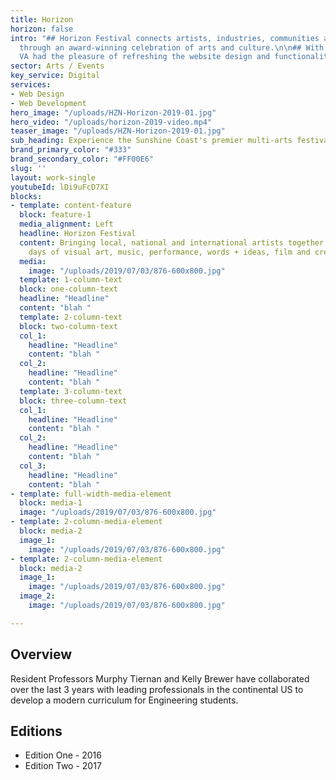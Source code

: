 ```yaml
---
title: Horizon
horizon: false
intro: "## Horizon Festival connects artists, industries, communities and audiences
  through an award-winning celebration of arts and culture.\n\n## With a 4 year relationship,
  VA had the pleasure of refreshing the website design and functionality. "
sector: Arts / Events
key_service: Digital
services:
- Web Design
- Web Development
hero_image: "/uploads/HZN-Horizon-2019-01.jpg"
hero_video: "/uploads/horizon-2019-video.mp4"
teaser_image: "/uploads/HZN-Horizon-2019-01.jpg"
sub_heading: Experience the Sunshine Coast's premier multi-arts festival.
brand_primary_color: "#333"
brand_secondary_color: "#FF00E6"
slug: ''
layout: work-single
youtubeId: lDi9uFcD7XI
blocks:
- template: content-feature
  block: feature-1
  media_alignment: Left
  headline: Horizon Festival
  content: Bringing local, national and international artists together for 10 arts-fuelled
    days of visual art, music, performance, words + ideas, film and creative workshops.
  media:
    image: "/uploads/2019/07/03/876-600x800.jpg"
  template: 1-column-text
  block: one-column-text
  headline: "Headline"
  content: "blah "
  template: 2-column-text
  block: two-column-text
  col_1:
    headline: "Headline"
    content: "blah "
  col_2:
    headline: "Headline"
    content: "blah "
  template: 3-column-text
  block: three-column-text
  col_1:
    headline: "Headline"
    content: "blah "
  col_2:
    headline: "Headline"
    content: "blah "
  col_3:
    headline: "Headline"
    content: "blah "
- template: full-width-media-element
  block: media-1
  image: "/uploads/2019/07/03/876-600x800.jpg"
- template: 2-column-media-element
  block: media-2
  image_1:
    image: "/uploads/2019/07/03/876-600x800.jpg"
- template: 2-column-media-element
  block: media-2
  image_1:
    image: "/uploads/2019/07/03/876-600x800.jpg"
  image_2:
    image: "/uploads/2019/07/03/876-600x800.jpg"

---
```

## Overview

Resident Professors Murphy Tiernan and Kelly Brewer have collaborated over the last 3 years with leading professionals in the continental US to develop a modern curriculum for Engineering students.

## Editions

* Edition One - 2016
* Edition Two - 2017